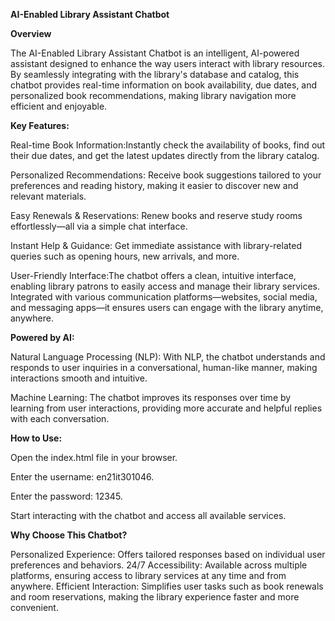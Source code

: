 **AI-Enabled Library Assistant Chatbot**

**Overview**

The AI-Enabled Library Assistant Chatbot is an intelligent, AI-powered assistant designed to enhance the way users interact with library resources. By seamlessly integrating with the library's database and catalog, this chatbot provides real-time information on book availability, due dates, and personalized book recommendations, making library navigation more efficient and enjoyable.

**Key Features:**

Real-time Book Information:Instantly check the availability of books, find out their due dates, and get the latest updates directly from the library catalog.

Personalized Recommendations: Receive book suggestions tailored to your preferences and reading history, making it easier to discover new and relevant materials.

Easy Renewals & Reservations: Renew books and reserve study rooms effortlessly—all via a simple chat interface.

Instant Help & Guidance: Get immediate assistance with library-related queries such as opening hours, new arrivals, and more.

User-Friendly Interface:The chatbot offers a clean, intuitive interface, enabling library patrons to easily access and manage their library services. Integrated with various communication platforms—websites, social media, and messaging apps—it ensures users can engage with the library anytime, anywhere.

**Powered by AI:**

Natural Language Processing (NLP): With NLP, the chatbot understands and responds to user inquiries in a conversational, human-like manner, making interactions smooth and intuitive.

Machine Learning: The chatbot improves its responses over time by learning from user interactions, providing more accurate and helpful replies with each conversation.

**How to Use:**

Open the index.html file in your browser.

Enter the username: en21it301046.

Enter the password: 12345.

Start interacting with the chatbot and access all available services.

**Why Choose This Chatbot?**

Personalized Experience: Offers tailored responses based on individual user preferences and behaviors.
24/7 Accessibility: Available across multiple platforms, ensuring access to library services at any time and from anywhere.
Efficient Interaction: Simplifies user tasks such as book renewals and room reservations, making the library experience faster and more convenient.
